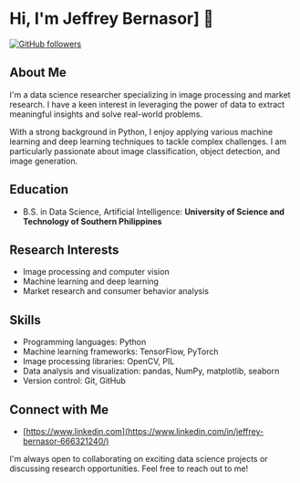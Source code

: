 # Hi, I'm Jeffrey Bernasor] 👋

[![GitHub followers](https://img.shields.io/github/followers/bernasor.svg?style=social)](https://github.com/bernasor)

## About Me

I'm a data science researcher specializing in image processing and market research. I have a keen interest in leveraging the power of data to extract meaningful insights and solve real-world problems.

With a strong background in Python, I enjoy applying various machine learning and deep learning techniques to tackle complex challenges. I am particularly passionate about image classification, object detection, and image generation.

## Education

- B.S. in Data Science, Artificial Intelligence: **University of Science and Technology of Southern Philippines**

## Research Interests

- Image processing and computer vision
- Machine learning and deep learning
- Market research and consumer behavior analysis

## Skills

- Programming languages: Python
- Machine learning frameworks: TensorFlow, PyTorch
- Image processing libraries: OpenCV, PIL
- Data analysis and visualization: pandas, NumPy, matplotlib, seaborn
- Version control: Git, GitHub

## Connect with Me
- [https://www.linkedin.com](https://www.linkedin.com/in/jeffrey-bernasor-666321240/)

I'm always open to collaborating on exciting data science projects or discussing research opportunities. Feel free to reach out to me!

